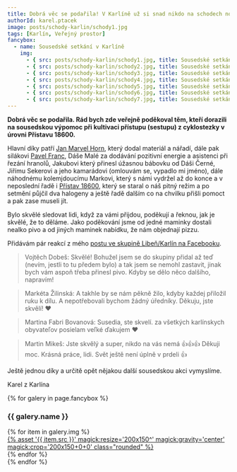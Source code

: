 ```yaml
---
title: Dobrá věc se podařila! V Karlíně už si snad nikdo na schodech nohu nezlomí
authorId: karel.ptacek
image: posts/schody-karlin/schody1.jpg
tags: [Karlín, Veřejný prostor]
fancybox:
  - name: Sousedské setkání v Karlíně
    img:
      - { src: posts/schody-karlin/schody1.jpg, title: Sousedské setkání v Karlíně 1 }
      - { src: posts/schody-karlin/schody2.jpg, title: Sousedské setkání v Karlíně 2 }
      - { src: posts/schody-karlin/schody3.jpg, title: Sousedské setkání v Karlíně 3 }
      - { src: posts/schody-karlin/schody4.jpg, title: Sousedské setkání v Karlíně 4 }
      - { src: posts/schody-karlin/schody5.jpg, title: Sousedské setkání v Karlíně 5 }
      - { src: posts/schody-karlin/schody6.jpg, title: Sousedské setkání v Karlíně 6 }
      - { src: posts/schody-karlin/schody7.jpg, title: Sousedské setkání v Karlíně 7 }
---
```


**Dobrá věc se podařila. Rád bych zde veřejně poděkoval těm, kteří dorazili na sousedskou výpomoc při kultivaci přístupu (sestupu) z cyklostezky v úrovni Přístavu 18600.** 

Hlavní díky patří [Jan Marvel Horn](https://praha8.pirati.cz/lide/jan-horn.html), který dodal materiál a nářadí, dále pak silákovi [Pavel Franc](https://praha8.pirati.cz/lide/pavel-franc.html), Dáše Malé za dodávání pozitivní energie a asistenci při řezání hranolů, Jakubovi který přinesl úžasnou bábovku od Dáši Černé, Jiřímu Sekerovi a jeho kamarádovi (omlouvám se, vypadlo mi jméno), dále náhodnému kolemjdoucímu Markovi, který s námi vydržel až do konce a v neposlední řadě i [Přístav 18600](http://www.pristav18600.cz), který se staral o náš pitný režim a po setmění půjčil dva halogeny a ještě řadě dalším co na chvilku přišli pomoct a pak zase museli jít. 

Bylo skvělé sledovat lidi, když za vámi přijdou, poděkují a řeknou, jak je skvělé, že to děláme. Jako poděkování jsme od jedné maminky dostali nealko pivo a od jiných maminek nabídku, že nám objednají pizzu.

Přidávám pár reakcí z mého [postu ve skupině Libeň/Karlín na Facebooku](https://www.facebook.com/groups/libenkarlin/posts/4293121130742052/).
>Vojtěch Dobeš: Skvělé! Bohužel jsem se do skupiny přidal až teď (nevím, jestli to tu předem bylo) a tak jsem se nemohl zastavit, jinak bych vám aspoň třeba přinesl pivo. Kdyby se dělo něco dalšího, napravím!

>Markéta Žilinská: A takhle by se nám pěkně žilo, kdyby každej přiložil ruku k dílu. A nepotřebovali bychom žádný úředníky. Děkuju, jste skvělí! ❤️

>Martina Fabri Bovanová: Susedia, ste skvelí. za všetkých karlínskych obyvateľov posielam veľké ďakujem ♥

>Martin Mikeš: Jste skvělý a super, nikdo na vás nemá 👍👍👍 Děkuji moc. Krásná práce, lidi. Svět ještě není úplně v prdeli 👍

Ještě jednou díky a určitě opět nějakou další sousedskou akci vymyslíme.

Karel z Karlína


{% for galery in page.fancybox %}
<div class="mt-4">
  <h3>{{ galery.name }}</h3>
  <div class="grid grid-cols-4 gap-4">
  {% for item in galery.img %}
    <div class="">
      <a data-fancybox="gallery" href="{% asset '{{ item.src }}' @path %}" data-caption="{{ item.title }}">{% asset '{{ item.src }}' magick:resize='200x150^' magick:gravity='center' magick:crop='200x150+0+0' class="rounded" %}</a>
    </div>
  {% endfor %}
  </div>
</div>
{% endfor %}

